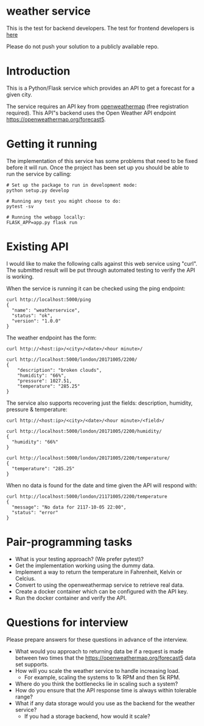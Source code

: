 # weather service

This is the test for backend developers. The test for frontend developers is [here](https://github.com/SuperCarers/weather-service-frontend)

Please do not push your solution to a publicly available repo.

# Introduction

This is a Python/Flask service which provides an API to get a forecast for a
given city.

The service requires an API key from [openweathermap](https://www.openweathermap.org)
(free registration required). This API"s backend uses the Open Weather API
endpoint https://openweathermap.org/forecast5.


# Getting it running

The implementation of this service has some problems that need to be fixed
before it will run. Once the project has been set up you should be able to run
the service by calling:

    # Set up the package to run in development mode:
    python setup.py develop

    # Running any test you might choose to do:
    pytest -sv

    # Running the webapp locally:
    FLASK_APP=app.py flask run


# Existing API

I would like to make the following calls against this web service using "curl".
The submitted result will be put through automated testing to verify the API
is working.

When the service is running it can be checked using the ping endpoint:

    curl http://localhost:5000/ping
    {
      "name": "weatherservice",
      "status": "ok",
      "version": "1.0.0"
    }

The weather endpoint has the form:

    curl http://<host:ip>/<city>/<date>/<hour minute>/

    curl http://localhost:5000/london/20171005/2200/
    {
        "description": "broken clouds",
        "humidity": "66%",
        "pressure": 1027.51,
        "temperature": "285.25"
    }

The service also supports recovering just the fields: description, humidity,
pressure & temperature:

    curl http://<host:ip>/<city>/<date>/<hour minute>/<field>/

    curl http://localhost:5000/london/20171005/2200/humidity/
    {
      "humidity": "66%"
    }

    curl http://localhost:5000/london/20171005/2200/temperature/
    {
      "temperature": "285.25"
    }


When no data is found for the date and time given the API will respond with:

    curl http://localhost:5000/london/21171005/2200/temperature
    {
      "message": "No data for 2117-10-05 22:00",
      "status": "error"
    }


# Pair-programming tasks

- What is your testing approach? (We prefer pytest)?
- Get the implementation working using the dummy data.
- Implement a way to return the temperature in Fahrenheit, Kelvin or Celcius.
- Convert to using the openweathermap service to retrieve real data.
- Create a docker container which can be configured with the API key.
- Run the docker container and verify the API.

# Questions for interview

Please prepare answers for these questions in advance of the interview.

- What would you approach to returning data be if a request is made between two times that the https://openweathermap.org/forecast5 data set supports.
- How will you scale the weather service to handle increasing load.
  - For example, scaling the systems to 1k RPM and then 5k RPM.
- Where do you think the bottlenecks lie in scaling such a system?
- How do you ensure that the API response time is always within tolerable range?
- What if any data storage would you use as the backend for the weather service?
  - If you had a storage backend, how would it scale?
